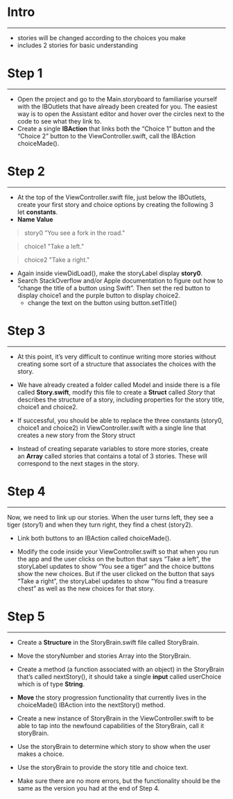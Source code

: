 # Intro 
---
- stories will be changed according to the choices you make 
- includes 2 stories for basic understanding
# Step 1 
---
- Open the project and go to the Main.storyboard to familiarise yourself with the IBOutlets that have already been created for you. The easiest way is to open the Assistant editor and hover over the circles next to the code to see what they link to.
- Create a single **IBAction** that links both the “Choice 1” button and the “Choice 2” button to the ViewController.swift, call the IBAction choiceMade().
# Step 2
---
- At the top of the ViewController.swift file, just below the IBOutlets, create your first story and choice options by creating the following 3 let **constants**.
- **Name Value**

>story0 "You see a fork in the road."

>choice1 "Take a left."

>choice2 "Take a right." 

- Again inside viewDidLoad(), make the storyLabel display **story0**.
- Search StackOverflow and/or Apple documentation to figure out how to “change the title of a button using Swift”. Then set the red button to display choice1 and the purple button to display choice2.
	- change the text on the button using button.setTitle()

# Step 3 
---

- At this point, it’s very difficult to continue writing more stories without creating some sort of a structure that associates the choices with the story.

- We have already created a folder called Model and inside there is a file called **Story.swift**, modify this file to create a **Struct** called _Story_ that describes the structure of a story, including properties for the story title, choice1 and choice2.
    
- If successful, you should be able to replace the three constants (story0, choice1 and choice2) in ViewController.swift with a single line that creates a new story from the Story struct
- Instead of creating separate variables to store more stories, create an **Array** called stories that contains a total of 3 stories. These will correspond to the next stages in the story.
# Step 4 
---
Now, we need to link up our stories. When the user turns left, they see a tiger (story1) and when they turn right, they find a chest (story2).

- Link both buttons to an IBAction called choiceMade().
    
      
    
- Modify the code inside your ViewController.swift so that when you run the app and the user clicks on the button that says “Take a left”, the storyLabel updates to show “You see a tiger” and the choice buttons show the new choices. But if the user clicked on the button that says “Take a right”, the storyLabel updates to show “You find a treasure chest” as well as the new choices for that story.
# Step 5
---
- Create a **Structure** in the StoryBrain.swift file called StoryBrain.
    
- Move the storyNumber and stories Array into the StoryBrain.
    
- Create a method (a function associated with an object) in the StoryBrain that’s called nextStory(), it should take a single **input** called userChoice which is of type **String**.
    
- **Move** the story progression functionality that currently lives in the choiceMade() IBAction into the nextStory() method.
    
- Create a new instance of StoryBrain in the ViewController.swift to be able to tap into the newfound capabilities of the StoryBrain, call it storyBrain.
    
- Use the storyBrain to determine which story to show when the user makes a choice.
    
- Use the storyBrain to provide the story title and choice text.
    
- Make sure there are no more errors, but the functionality should be the same as the version you had at the end of Step 4.